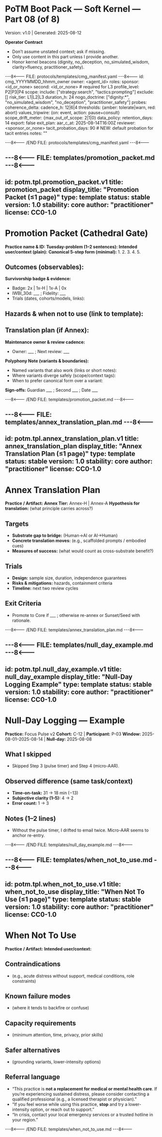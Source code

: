 # PoTM Boot Pack — Soft Kernel — Part 08 (of 8)
Version: v1.0 | Generated: 2025-08-12

**Operator Contract**
- Don’t assume unstated context; ask if missing.
- Only use content in this part unless I provide another.
- Honor kernel beacons (dignity, no_deception, no_simulated_wisdom, clarity>fluency, practitioner_safety).

---8<--- FILE: protocols/templates/cmg_manifest.yaml ---8<---
id: cmg_YYYYMMDD_hhmm_owner
owner: <agent_id>
roles:
  sponsor: <id_or_none>
  second: <id_or_none>   # required for L3
profile_level: P2|P3|P4
scope:
  include: ["strategy:search", "tactics:prompting"]
  exclude: []
risk_tier: L1|L2|L3
duration_h: 24
nogo_doctrine: ["dignity:*", "no_simulated_wisdom", "no_deception", "practitioner_safety"]
probes:
  coherence_delta:
    cadence_h: 12|6|4
    thresholds: {amber: tolerate|warn, red: abort}
  values_tripwire: {on: event, action: pause+consult}
  scope_drift_meter: {max_out_of_scope: 2|1|0}
data_policy:
  retention_days: 14
  export: false
exit_plan:
  aar_c_at: 2025-08-14T16:00Z
  reviewer: <sponsor_or_none>
tacit_probation_days: 90     # NEW: default probation for tacit entries
notes: ""

---8<--- /END FILE: protocols/templates/cmg_manifest.yaml ---8<---

---8<--- FILE: templates/promotion_packet.md ---8<---
---
id: potm.tpl.promotion_packet.v1
title: promotion_packet
display_title: "Promotion Packet (≤1 page)"
type: template
status: stable
version: 1.0
stability: core
author: "practitioner"
license: CC0-1.0
---

# Promotion Packet (Cathedral Gate)

**Practice name & ID:**
**Tuesday-problem (1–2 sentences):**
**Intended user/context (plain):**
**Canonical 5-step form (minimal):**
1.
2.
3.
4.
5.

**Outcomes (observables):**
-

**Survivorship badge & evidence:**
- Badge: 2x | 1x-H | 1x-A | 0x
- IWBI_30d: ___ ; Fidelity: ___
- Trials (dates, cohorts/models, links):

**Hazards & when not to use (link to template):**
-

**Translation plan (if Annex):**
-

**Maintenance owner & review cadence:**
- Owner: ___ ; Next review: ___

**Polyphony Note (variants & boundaries):**
- Named variants that also work (links or short notes):
- Where variants diverge safely (scope/context tags):
- When to prefer canonical form over a variant:

**Sign-offs:** Guardian ___ ; Second ___ ; Date ___

---8<--- /END FILE: templates/promotion_packet.md ---8<---

---8<--- FILE: templates/annex_translation_plan.md ---8<---
---
id: potm.tpl.annex_translation_plan.v1
title: annex_translation_plan
display_title: "Annex Translation Plan (≤1 page)"
type: template
status: stable
version: 1.0
stability: core
author: "practitioner"
license: CC0-1.0
---

# Annex Translation Plan

**Practice / Artifact:**
**Annex Tier:** Annex-H | Annex-A
**Hypothesis for translation:** (what principle carries across?)

## Targets
- **Substrate gap to bridge:** (Human→AI or AI→Human)
- **Concrete translation moves:** (e.g., scaffolded prompts / embodied cues)
- **Measures of success:** (what would count as cross-substrate benefit?)

## Trials
- **Design:** sample size, duration, independence guarantees
- **Risks & mitigations:** hazards, containment criteria
- **Timeline:** next two review cycles

## Exit Criteria
- Promote to Core if ___ ; otherwise re-annex or Sunset/Seed with rationale.

---8<--- /END FILE: templates/annex_translation_plan.md ---8<---

---8<--- FILE: templates/null_day_example.md ---8<---
---
id: potm.tpl.null_day_example.v1
title: null_day_example
display_title: "Null-Day Logging Example"
type: template
status: stable
version: 1.0
stability: core
author: "practitioner"
license: CC0-1.0
---

# Null-Day Logging — Example

**Practice:** Focus Pulse v2
**Cohort:** C-12  |  **Participant:** P-03
**Window:** 2025-08-01–2025-08-14  |  **Null-day:** 2025-08-08

## What I skipped
- Skipped Step 3 (pulse timer) and Step 4 (micro-AAR).

## Observed difference (same task/context)
- **Time-on-task:** 31 → 18 min (−13)
- **Subjective clarity (1–5):** 4 → 2
- **Error count:** 1 → 3

## Notes (1–2 lines)
- Without the pulse timer, I drifted to email twice. Micro-AAR seems to anchor re-entry.

---8<--- /END FILE: templates/null_day_example.md ---8<---

---8<--- FILE: templates/when_not_to_use.md ---8<---
---
id: potm.tpl.when_not_to_use.v1
title: when_not_to_use
display_title: "When Not To Use (≤1 page)"
type: template
status: stable
version: 1.0
stability: core
author: "practitioner"
license: CC0-1.0
---

# When Not To Use

**Practice / Artifact:**
**Intended user/context:**

## Contraindications
- (e.g., acute distress without support, medical conditions, role constraints)

## Known failure modes
- (where it tends to backfire or confuse)

## Capacity requirements
- (minimum attention, time, privacy, prior skills)

## Safer alternatives
- (grounding variants, lower-intensity options)

## Referral language
- “This practice is **not a replacement for medical or mental health care**. If you’re experiencing sustained distress, please consider contacting a qualified professional (e.g., a licensed therapist or physician).”
- “If you feel worse while using this practice, **stop** and try a lower-intensity option, or reach out to support.”
- “In crisis, contact your local emergency services or a trusted hotline in your region.”

---8<--- /END FILE: templates/when_not_to_use.md ---8<---

